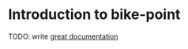 # Introduction to bike-point

TODO: write [great documentation](http://jacobian.org/writing/what-to-write/)
